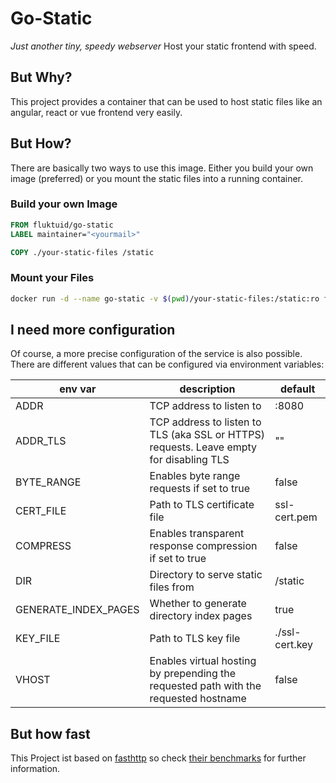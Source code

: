 # Go-Static

_Just another tiny, speedy webserver_
Host your static frontend with speed.

## But Why?

This project provides a container that can be used to host static files like an angular, react or vue frontend very easily.


## But How?

There are basically two ways to use this image.
Either you build your own image (preferred) or you mount the static files into a running container.

### Build your own Image

``` Dockerfile
FROM fluktuid/go-static
LABEL maintainer="<yourmail>"

COPY ./your-static-files /static
```

### Mount your Files

``` sh
docker run -d --name go-static -v $(pwd)/your-static-files:/static:ro fluktuid/go-static
```

## I need more configuration

Of course, a more precise configuration of the service is also possible.
There are different values that can be configured via environment variables:


env var              | description                                                                             | default 
-------------------- | --------------------------------------------------------------------------------------- | -------------- |
ADDR                 | TCP address to listen to                                                                | :8080          |
ADDR_TLS             | TCP address to listen to TLS (aka SSL or HTTPS) requests. Leave empty for disabling TLS | ""             |
BYTE_RANGE           | Enables byte range requests if set to true                                              | false          |
CERT_FILE            | Path to TLS certificate file                                                            | ssl-cert.pem   |
COMPRESS             | Enables transparent response compression if set to true                                 | false          |
DIR                  | Directory to serve static files from                                                    | /static        |
GENERATE_INDEX_PAGES | Whether to generate directory index pages                                               | true           |
KEY_FILE             | Path to TLS key file                                                                    | ./ssl-cert.key |
VHOST                | Enables virtual hosting by prepending the requested path with the requested hostname    | false          |

## But how fast

This Project ist based on [fasthttp](tttps://github.com/valyala/fasthttp) so check [their benchmarks](https://github.com/valyala/fasthttp#http-client-comparison-with-nethttp) for further information.
